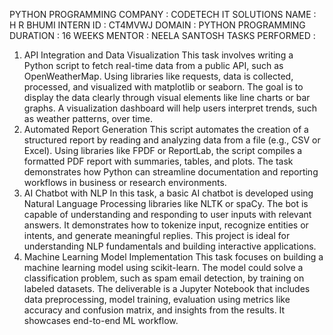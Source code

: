 PYTHON PROGRAMMING 
COMPANY : CODETECH IT SOLUTIONS 
NAME : H R BHUMI 
INTERN ID : CT4MVWJ
DOMAIN : PYTHON PROGRAMMING 
DURATION : 16 WEEKS
MENTOR : NEELA SANTOSH
TASKS PERFORMED : 
  1. API Integration and Data Visualization
This task involves writing a Python script to fetch real-time data from a public API, such as OpenWeatherMap. Using libraries like requests, data is collected, processed, and visualized with matplotlib or seaborn. The goal is to display the data clearly through visual elements like line charts or bar graphs. A visualization dashboard will help users interpret trends, such as weather patterns, over time.
2. Automated Report Generation
This script automates the creation of a structured report by reading and analyzing data from a file (e.g., CSV or Excel). Using libraries like FPDF or ReportLab, the script compiles a formatted PDF report with summaries, tables, and plots. The task demonstrates how Python can streamline documentation and reporting workflows in business or research environments.
3. AI Chatbot with NLP
In this task, a basic AI chatbot is developed using Natural Language Processing libraries like NLTK or spaCy. The bot is capable of understanding and responding to user inputs with relevant answers. It demonstrates how to tokenize input, recognize entities or intents, and generate meaningful replies. This project is ideal for understanding NLP fundamentals and building interactive applications.
4. Machine Learning Model Implementation
This task focuses on building a machine learning model using scikit-learn. The model could solve a classification problem, such as spam email detection, by training on labeled datasets. The deliverable is a Jupyter Notebook that includes data preprocessing, model training, evaluation using metrics like accuracy and confusion matrix, and insights from the results. It showcases end-to-end ML workflow.
